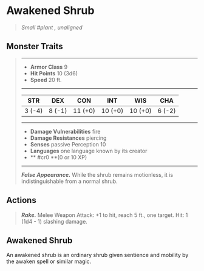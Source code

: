 # Awakened Shrub
>*Small #plant , unaligned*
## Monster Traits
>___
>- **Armor Class** 9
>- **Hit Points** 10 (3d6)
>- **Speed** 20 ft.
>___
>|STR|DEX|CON|INT|WIS|CHA|
>|:---:|:---:|:---:|:---:|:---:|:---:|
>|3 (-4)|8 (-1)|11 (+0)|10 (+0)|10 (+0)|6 (-2)|
>___
>- **Damage Vulnerabilities** fire
>- **Damage Resistances** piercing
>- **Senses** passive Perception 10
>- **Languages** one language known by its creator
>- ** #cr0 **(0 or 10 XP)
>___
>***False Appearance.*** While the shrub remains motionless, it is indistinguishable from a normal shrub.  
>
## Actions
>***Rake.*** Melee Weapon Attack: +1 to hit, reach 5 ft., one target. Hit: 1 (1d4 - 1) slashing damage.
## Awakened Shrub
An awakened shrub is an ordinary shrub given sentience and mobility by the awaken spell or similar magic.